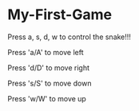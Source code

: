 # My-First-Game
Press a, s, d, w to control the snake!!!

Press 'a/A' to move left

Press 'd/D' to move right

Press 's/S' to move down

Press 'w/W' to move up
